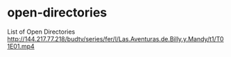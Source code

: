 # open-directories
List of Open Directories
http://144.217.77.218/budtv/series/fer/l/Las.Aventuras.de.Billy.y.Mandy/t1/T01E01.mp4
